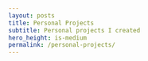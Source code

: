 ```yaml
---
layout: posts
title: Personal Projects
subtitle: Personal projects I created
hero_height: is-medium
permalink: /personal-projects/
---
```

